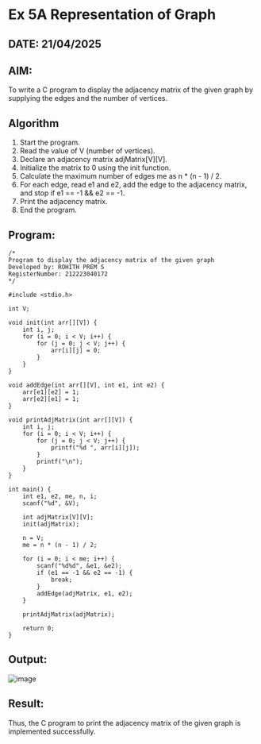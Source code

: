 # Ex 5A Representation of Graph
## DATE: 21/04/2025
## AIM:
To write a C program to display the adjacency matrix of the given graph by supplying the edges and the number of vertices.

## Algorithm
1. Start the program.
2. Read the value of V (number of vertices).
3. Declare an adjacency matrix adjMatrix[V][V].
4. Initialize the matrix to 0 using the init function.
5. Calculate the maximum number of edges me as n * (n - 1) / 2.
6. For each edge, read e1 and e2, add the edge to the adjacency matrix, and stop if e1 == -1 && e2 == -1.
7. Print the adjacency matrix.
8. End the program.

## Program:
```
/*
Program to display the adjacency matrix of the given graph
Developed by: ROHITH PREM S
RegisterNumber: 212223040172
*/

#include <stdio.h>

int V;

void init(int arr[][V]) {
    int i, j;
    for (i = 0; i < V; i++) {
        for (j = 0; j < V; j++) {
            arr[i][j] = 0;
        }
    }
}

void addEdge(int arr[][V], int e1, int e2) {
    arr[e1][e2] = 1;
    arr[e2][e1] = 1;
}

void printAdjMatrix(int arr[][V]) {
    int i, j;
    for (i = 0; i < V; i++) {
        for (j = 0; j < V; j++) {
            printf("%d ", arr[i][j]);
        }
        printf("\n");
    }
}

int main() {
    int e1, e2, me, n, i;
    scanf("%d", &V);

    int adjMatrix[V][V];
    init(adjMatrix);

    n = V;
    me = n * (n - 1) / 2;

    for (i = 0; i < me; i++) {
        scanf("%d%d", &e1, &e2);
        if (e1 == -1 && e2 == -1) {
            break;
        }
        addEdge(adjMatrix, e1, e2);
    }

    printAdjMatrix(adjMatrix);

    return 0;
}

```

## Output:

![image](https://github.com/user-attachments/assets/78695a8b-e01c-4416-9c70-410531a584d2)

## Result:
Thus, the C program to print the adjacency matrix of the given graph is implemented successfully.
